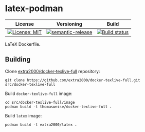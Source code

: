 # latex-podman

| License | Versioning | Build |
| ------- | ---------- | ----- |
| [![License: MIT](https://img.shields.io/badge/License-MIT-yellow.svg)](https://opensource.org/licenses/MIT) | [![semantic-release](https://img.shields.io/badge/%20%20%F0%9F%93%A6%F0%9F%9A%80-semantic--release-e10079.svg)](https://github.com/semantic-release/semantic-release) | [![Build status](https://ci.appveyor.com/api/projects/status/lg7w10usi80v8w6v/branch/master?svg=true)](https://ci.appveyor.com/project/nikAizuddin/latex-podman/branch/master) |

LaTeX Dockerfile.


## Building

Clone [extra2000/docker-texlive-full](https://github.com/extra2000/docker-texlive-full) repository:
```
git clone https://github.com/extra2000/docker-texlive-full.git src/docker-texlive-full
```

Build `docker-texlive-full` image:
```
cd src/docker-texlive-full/image
podman build -t thomasweise/docker-texlive-full .
```

Build `latex` image:
```
podman build -t extra2000/latex .
```
